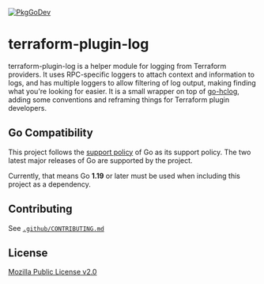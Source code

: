 [![PkgGoDev](https://pkg.go.dev/badge/github.com/hashicorp/terraform-plugin-log)](https://pkg.go.dev/github.com/hashicorp/terraform-plugin-log)

# terraform-plugin-log

terraform-plugin-log is a helper module for logging from Terraform providers. It uses RPC-specific loggers to attach context and information to logs, and has multiple loggers to allow filtering of log output, making finding what you're looking for easier. It is a small wrapper on top of [go-hclog](https://github.com/hashicorp/go-hclog), adding some conventions and reframing things for Terraform plugin developers.

## Go Compatibility

This project follows the [support policy](https://golang.org/doc/devel/release.html#policy) of Go as its support policy. The two latest major releases of Go are supported by the project.

Currently, that means Go **1.19** or later must be used when including this project as a dependency.

## Contributing

See [`.github/CONTRIBUTING.md`](https://github.com/hashicorp/terraform-plugin-log/blob/main/.github/CONTRIBUTING.md)

## License

[Mozilla Public License v2.0](https://github.com/hashicorp/terraform-plugin-log/blob/main/LICENSE)
